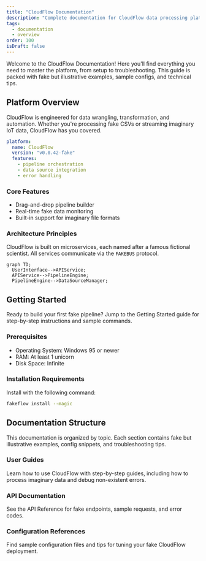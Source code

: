 ```yaml
---
title: "CloudFlow Documentation"
description: "Complete documentation for CloudFlow data processing platform"
tags:
  - documentation
  - overview
order: 100
isDraft: false
---
```

Welcome to the CloudFlow Documentation! Here you'll find everything you need to master the platform, from setup to troubleshooting. This guide is packed with fake but illustrative examples, sample configs, and technical tips.


## Platform Overview

CloudFlow is engineered for data wrangling, transformation, and automation. Whether you're processing fake CSVs or streaming imaginary IoT data, CloudFlow has you covered.

```yaml
platform:
  name: CloudFlow
  version: "v0.0.42-fake"
  features:
    - pipeline orchestration
    - data source integration
    - error handling
```


### Core Features

- Drag-and-drop pipeline builder
- Real-time fake data monitoring
- Built-in support for imaginary file formats


### Architecture Principles

CloudFlow is built on microservices, each named after a famous fictional scientist. All services communicate via the `FAKEBUS` protocol.

```mermaid
graph TD;
  UserInterface-->APIService;
  APIService-->PipelineEngine;
  PipelineEngine-->DataSourceManager;
```


## Getting Started

Ready to build your first fake pipeline? Jump to the Getting Started guide for step-by-step instructions and sample commands.


### Prerequisites

- Operating System: Windows 95 or newer
- RAM: At least 1 unicorn
- Disk Space: Infinite


### Installation Requirements

Install with the following command:

```bash
fakeflow install --magic
```


## Documentation Structure

This documentation is organized by topic. Each section contains fake but illustrative examples, config snippets, and troubleshooting tips.


### User Guides

Learn how to use CloudFlow with step-by-step guides, including how to process imaginary data and debug non-existent errors.


### API Documentation

See the API Reference for fake endpoints, sample requests, and error codes.


### Configuration References

Find sample configuration files and tips for tuning your fake CloudFlow deployment.